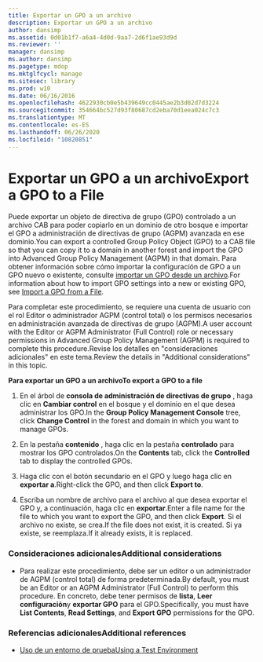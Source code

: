 ```yaml
---
title: Exportar un GPO a un archivo
description: Exportar un GPO a un archivo
author: dansimp
ms.assetid: 0d01b1f7-a6a4-4d0d-9aa7-2d6f1ae93d9d
ms.reviewer: ''
manager: dansimp
ms.author: dansimp
ms.pagetype: mdop
ms.mktglfcycl: manage
ms.sitesec: library
ms.prod: w10
ms.date: 06/16/2016
ms.openlocfilehash: 4622930cb0e5b439649cc0445ae2b3d02d7d3224
ms.sourcegitcommit: 354664bc527d93f80687cd2eba70d1eea024c7c3
ms.translationtype: MT
ms.contentlocale: es-ES
ms.lasthandoff: 06/26/2020
ms.locfileid: "10820851"
---
```

# <span data-ttu-id="532d5-103">Exportar un GPO a un archivo</span><span class="sxs-lookup"><span data-stu-id="532d5-103">Export a GPO to a File</span></span>


<span data-ttu-id="532d5-104">Puede exportar un objeto de directiva de grupo (GPO) controlado a un archivo CAB para poder copiarlo en un dominio de otro bosque e importar el GPO a administración de directivas de grupo (AGPM) avanzada en ese dominio.</span><span class="sxs-lookup"><span data-stu-id="532d5-104">You can export a controlled Group Policy Object (GPO) to a CAB file so that you can copy it to a domain in another forest and import the GPO into Advanced Group Policy Management (AGPM) in that domain.</span></span> <span data-ttu-id="532d5-105">Para obtener información sobre cómo importar la configuración de GPO a un GPO nuevo o existente, consulte [importar un GPO desde un archivo](import-a-gpo-from-a-file-ed.md).</span><span class="sxs-lookup"><span data-stu-id="532d5-105">For information about how to import GPO settings into a new or existing GPO, see [Import a GPO from a File](import-a-gpo-from-a-file-ed.md).</span></span>

<span data-ttu-id="532d5-106">Para completar este procedimiento, se requiere una cuenta de usuario con el rol Editor o administrador AGPM (control total) o los permisos necesarios en administración avanzada de directivas de grupo (AGPM).</span><span class="sxs-lookup"><span data-stu-id="532d5-106">A user account with the Editor or AGPM Administrator (Full Control) role or necessary permissions in Advanced Group Policy Management (AGPM) is required to complete this procedure.</span></span><span data-ttu-id="532d5-107">Revise los detalles en "consideraciones adicionales" en este tema.</span><span class="sxs-lookup"><span data-stu-id="532d5-107">Review the details in "Additional considerations" in this topic.</span></span>

**<span data-ttu-id="532d5-108">Para exportar un GPO a un archivo</span><span class="sxs-lookup"><span data-stu-id="532d5-108">To export a GPO to a file</span></span>**

1.  <span data-ttu-id="532d5-109">En el árbol de **consola de administración de directivas de grupo** , haga clic en **Cambiar control** en el bosque y el dominio en el que desea administrar los GPO.</span><span class="sxs-lookup"><span data-stu-id="532d5-109">In the **Group Policy Management Console** tree, click **Change Control** in the forest and domain in which you want to manage GPOs.</span></span>

2.  <span data-ttu-id="532d5-110">En la pestaña **contenido** , haga clic en la pestaña **controlado** para mostrar los GPO controlados.</span><span class="sxs-lookup"><span data-stu-id="532d5-110">On the **Contents** tab, click the **Controlled** tab to display the controlled GPOs.</span></span>

3.  <span data-ttu-id="532d5-111">Haga clic con el botón secundario en el GPO y luego haga clic en **exportar a**.</span><span class="sxs-lookup"><span data-stu-id="532d5-111">Right-click the GPO, and then click **Export to**.</span></span>

4.  <span data-ttu-id="532d5-112">Escriba un nombre de archivo para el archivo al que desea exportar el GPO y, a continuación, haga clic en **exportar**.</span><span class="sxs-lookup"><span data-stu-id="532d5-112">Enter a file name for the file to which you want to export the GPO, and then click **Export**.</span></span> <span data-ttu-id="532d5-113">Si el archivo no existe, se crea.</span><span class="sxs-lookup"><span data-stu-id="532d5-113">If the file does not exist, it is created.</span></span> <span data-ttu-id="532d5-114">Si ya existe, se reemplaza.</span><span class="sxs-lookup"><span data-stu-id="532d5-114">If it already exists, it is replaced.</span></span>

### <span data-ttu-id="532d5-115">Consideraciones adicionales</span><span class="sxs-lookup"><span data-stu-id="532d5-115">Additional considerations</span></span>

-   <span data-ttu-id="532d5-116">Para realizar este procedimiento, debe ser un editor o un administrador de AGPM (control total) de forma predeterminada.</span><span class="sxs-lookup"><span data-stu-id="532d5-116">By default, you must be an Editor or an AGPM Administrator (Full Control) to perform this procedure.</span></span> <span data-ttu-id="532d5-117">En concreto, debe tener permisos de **lista**, **Leer configuración**y **exportar GPO** para el GPO.</span><span class="sxs-lookup"><span data-stu-id="532d5-117">Specifically, you must have **List Contents**, **Read Settings**, and **Export GPO** permissions for the GPO.</span></span>

### <span data-ttu-id="532d5-118">Referencias adicionales</span><span class="sxs-lookup"><span data-stu-id="532d5-118">Additional references</span></span>

-   [<span data-ttu-id="532d5-119">Uso de un entorno de prueba</span><span class="sxs-lookup"><span data-stu-id="532d5-119">Using a Test Environment</span></span>](using-a-test-environment.md)

 

 





